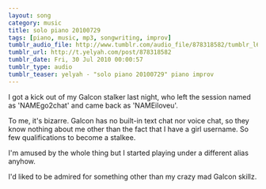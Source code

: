 ```yaml
---
layout: song
category: music
title: solo piano 20100729
tags: [piano, music, mp3, songwriting, improv]
tumblr_audio_file: http://www.tumblr.com/audio_file/878318582/tumblr_l6ctxlnEYM1qzo4ep
tumblr_url: http://t.yelyah.com/post/878318582
tumblr_date: Fri, 30 Jul 2010 00:00:57
tumblr_type: audio
tumblr_teaser: yelyah - "solo piano 20100729" piano improv
---
```

I got a kick out of my Galcon stalker last night, who left the session named as 'NAMEgo2chat' and came back as 'NAMEiloveu'.

To me, it's bizarre. Galcon has no built-in text chat nor voice chat, so they know nothing about me other than the fact that I have a girl username. So few qualifications to become a stalkee.

I'm amused by the whole thing but I started playing under a different alias anyhow.

I'd liked to be admired for something other than my crazy mad Galcon skillz.
